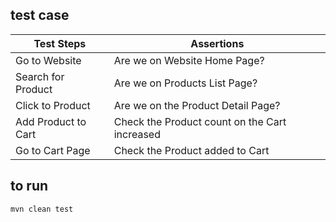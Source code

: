 ## test case


Test Steps          | Assertions
------------------- | -------------
Go to Website       | Are we on Website Home Page?
Search for Product  | Are we on Products List Page?
Click to Product    | Are we on the Product Detail Page?
Add Product to Cart | Check the Product count on the Cart increased
Go to Cart Page     | Check the Product added to Cart


## to run


```bash
mvn clean test
```
